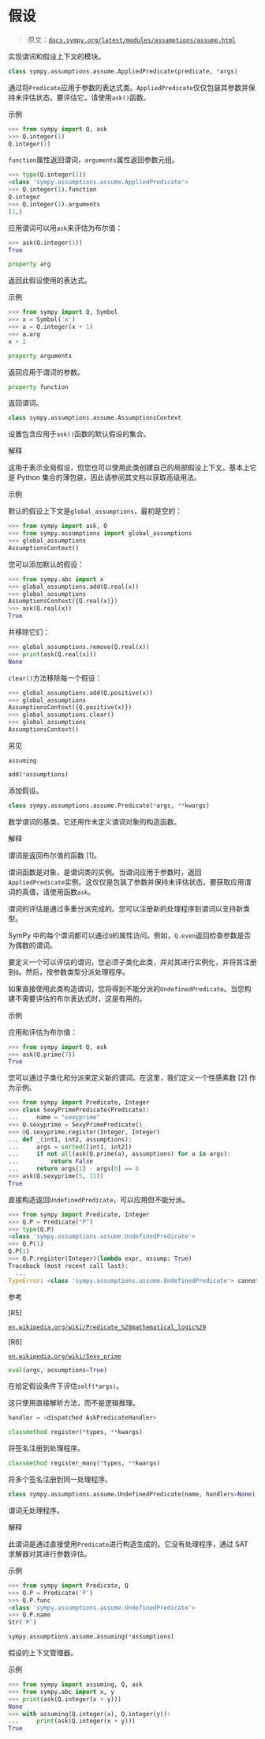 # 假设

> 原文：[`docs.sympy.org/latest/modules/assumptions/assume.html`](https://docs.sympy.org/latest/modules/assumptions/assume.html)

实现谓词和假设上下文的模块。

```py
class sympy.assumptions.assume.AppliedPredicate(predicate, *args)
```

通过将`Predicate`应用于参数的表达式类。`AppliedPredicate`仅仅包装其参数并保持未评估状态。要评估它，请使用`ask()`函数。

示例

```py
>>> from sympy import Q, ask
>>> Q.integer(1)
Q.integer(1) 
```

`function`属性返回谓词，`arguments`属性返回参数元组。

```py
>>> type(Q.integer(1))
<class 'sympy.assumptions.assume.AppliedPredicate'>
>>> Q.integer(1).function
Q.integer
>>> Q.integer(1).arguments
(1,) 
```

应用谓词可以用`ask`来评估为布尔值：

```py
>>> ask(Q.integer(1))
True 
```

```py
property arg
```

返回此假设使用的表达式。

示例

```py
>>> from sympy import Q, Symbol
>>> x = Symbol('x')
>>> a = Q.integer(x + 1)
>>> a.arg
x + 1 
```

```py
property arguments
```

返回应用于谓词的参数。

```py
property function
```

返回谓词。

```py
class sympy.assumptions.assume.AssumptionsContext
```

设置包含应用于`ask()`函数的默认假设的集合。

解释

这用于表示全局假设，但您也可以使用此类创建自己的局部假设上下文。基本上它是 Python 集合的薄包装，因此请参阅其文档以获取高级用法。

示例

默认的假设上下文是`global_assumptions`，最初是空的：

```py
>>> from sympy import ask, Q
>>> from sympy.assumptions import global_assumptions
>>> global_assumptions
AssumptionsContext() 
```

您可以添加默认的假设：

```py
>>> from sympy.abc import x
>>> global_assumptions.add(Q.real(x))
>>> global_assumptions
AssumptionsContext({Q.real(x)})
>>> ask(Q.real(x))
True 
```

并移除它们：

```py
>>> global_assumptions.remove(Q.real(x))
>>> print(ask(Q.real(x)))
None 
```

`clear()`方法移除每一个假设：

```py
>>> global_assumptions.add(Q.positive(x))
>>> global_assumptions
AssumptionsContext({Q.positive(x)})
>>> global_assumptions.clear()
>>> global_assumptions
AssumptionsContext() 
```

另见

`assuming`

```py
add(*assumptions)
```

添加假设。

```py
class sympy.assumptions.assume.Predicate(*args, **kwargs)
```

数学谓词的基类。它还用作未定义谓词对象的构造函数。

解释

谓词是返回布尔值的函数 [1]。

谓词函数是对象，是谓词类的实例。当谓词应用于参数时，返回`AppliedPredicate`实例。这仅仅是包装了参数并保持未评估状态。要获取应用谓词的真值，请使用函数`ask`。

谓词的评估是通过多重分派完成的。您可以注册新的处理程序到谓词以支持新类型。

SymPy 中的每个谓词都可以通过`Q`的属性访问。例如，`Q.even`返回检查参数是否为偶数的谓词。

要定义一个可以评估的谓词，您必须子类化此类，并对其进行实例化，并将其注册到`Q`。然后，按参数类型分派处理程序。

如果直接使用此类构造谓词，您将得到不能分派的`UndefinedPredicate`。当您构建不需要评估的布尔表达式时，这是有用的。

示例

应用和评估为布尔值：

```py
>>> from sympy import Q, ask
>>> ask(Q.prime(7))
True 
```

您可以通过子类化和分派来定义新的谓词。在这里，我们定义一个性感素数 [2] 作为示例。

```py
>>> from sympy import Predicate, Integer
>>> class SexyPrimePredicate(Predicate):
...     name = "sexyprime"
>>> Q.sexyprime = SexyPrimePredicate()
>>> @Q.sexyprime.register(Integer, Integer)
... def _(int1, int2, assumptions):
...     args = sorted([int1, int2])
...     if not all(ask(Q.prime(a), assumptions) for a in args):
...         return False
...     return args[1] - args[0] == 6
>>> ask(Q.sexyprime(5, 11))
True 
```

直接构造返回`UndefinedPredicate`，可以应用但不能分派。

```py
>>> from sympy import Predicate, Integer
>>> Q.P = Predicate("P")
>>> type(Q.P)
<class 'sympy.assumptions.assume.UndefinedPredicate'>
>>> Q.P(1)
Q.P(1)
>>> Q.P.register(Integer)(lambda expr, assump: True)
Traceback (most recent call last):
  ...
TypeError: <class 'sympy.assumptions.assume.UndefinedPredicate'> cannot be dispatched. 
```

参考

[R5]

[`en.wikipedia.org/wiki/Predicate_%28mathematical_logic%29`](https://en.wikipedia.org/wiki/Predicate_%28mathematical_logic%29)

[R6]

[`en.wikipedia.org/wiki/Sexy_prime`](https://en.wikipedia.org/wiki/Sexy_prime)

```py
eval(args, assumptions=True)
```

在给定假设条件下评估`self(*args)`。

这只使用直接解析方法，而不是逻辑推理。

```py
handler = <dispatched AskPredicateHandler>
```

```py
classmethod register(*types, **kwargs)
```

将签名注册到处理程序。

```py
classmethod register_many(*types, **kwargs)
```

将多个签名注册到同一处理程序。

```py
class sympy.assumptions.assume.UndefinedPredicate(name, handlers=None)
```

谓词无处理程序。

解释

此谓词是通过直接使用`Predicate`进行构造生成的。它没有处理程序，通过 SAT 求解器对其进行参数评估。

示例

```py
>>> from sympy import Predicate, Q
>>> Q.P = Predicate('P')
>>> Q.P.func
<class 'sympy.assumptions.assume.UndefinedPredicate'>
>>> Q.P.name
Str('P') 
```

```py
sympy.assumptions.assume.assuming(*assumptions)
```

假设的上下文管理器。

示例

```py
>>> from sympy import assuming, Q, ask
>>> from sympy.abc import x, y
>>> print(ask(Q.integer(x + y)))
None
>>> with assuming(Q.integer(x), Q.integer(y)):
...     print(ask(Q.integer(x + y)))
True 
```

